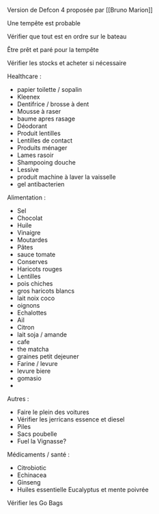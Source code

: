 Version de Defcon 4 proposée par [[Bruno Marion]]

Une tempête est probable 

Vérifier que tout est en ordre sur le bateau

Être prêt et paré pour la tempête 

Vérifier les stocks et acheter si nécessaire 



Healthcare :

- papier toilette / sopalin
- Kleenex 
- Dentifrice / brosse à dent
- Mousse à raser 
- baume apres rasage
- Déodorant 
- Produit lentilles 
- Lentilles de contact 
- Produits ménager 
- Lames rasoir 
- Shampooing douche
- Lessive
- produit machine à laver la vaisselle 
- gel antibacterien


Alimentation :

- Sel
- Chocolat
- Huile
- Vinaigre 
- Moutardes
- Pâtes
- sauce tomate
- Conserves 
- Haricots rouges 
- Lentilles 
- pois chiches
- gros haricots blancs
- lait noix coco
- oignons
- Echalottes
- Ail
- Citron
- lait soja / amande
- cafe
- the matcha
- graines petit dejeuner 
- Farine / levure
- levure biere
- gomasio
- 

Autres :

- Faire le plein des voitures
- Vérifier les jerricans essence et diesel 
- Piles
- Sacs poubelle
- Fuel la Vignasse?

Médicaments / santé :

- Citrobiotic
- Echinacea
- Ginseng 
- Huiles essentielle Eucalyptus et mente poivrée 

Vérifier les Go Bags